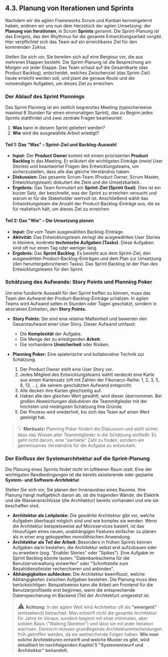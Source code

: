 ## 4.3. Planung von Iterationen und Sprints

Nachdem wir die agilen Frameworks Scrum und Kanban kennengelernt haben, widmen wir uns nun dem Herzstück der agilen Umsetzung: der **Planung von Iterationen**, in Scrum **Sprints** genannt. Die Sprint-Planung ist das Ereignis, das den Rhythmus für die gesamte Entwicklungsarbeit vorgibt. Hier verpflichtet sich das Team auf ein erreichbares Ziel für den kommenden Zyklus.

Stellen Sie sich vor, Sie bereiten sich auf eine Bergtour vor, die aus mehreren Etappen besteht. Die Sprint-Planung ist die Besprechung am Morgen vor jeder Etappe. Das Team schaut auf die Gesamtkarte (das Product Backlog), entscheidet, welches Zwischenziel (das Sprint-Ziel) heute erreicht werden soll, und plant die genaue Route und die notwendigen Aufgaben, um dieses Ziel zu erreichen.

### Der Ablauf des Sprint Plannings

Das Sprint Planning ist ein zeitlich begrenztes Meeting (typischerweise maximal 8 Stunden für einen einmonatigen Sprint), das zu Beginn jedes Sprints stattfindet und zwei zentrale Fragen beantwortet:

1.  **Was** kann in diesem Sprint geliefert werden?
2.  **Wie** wird die ausgewählte Arbeit erledigt?

#### Teil 1: Das "Was" – Sprint-Ziel und Backlog-Auswahl

-   **Input:** Der **Product Owner** kommt mit einem priorisierten **Product Backlog** in das Meeting. Er erläutert die wichtigsten Einträge (meist User Stories) und beantwortet Fragen des Entwicklungsteams, um sicherzustellen, dass alle das gleiche Verständnis haben.
-   **Diskussion:** Das gesamte Scrum-Team (Product Owner, Scrum Master, Entwicklungsteam) diskutiert die Ziele und die Umsetzbarkeit.
-   **Ergebnis:** Das Team formuliert ein **Sprint-Ziel (Sprint Goal)**. Dies ist ein kurzer Satz, der beschreibt, was der Sprint zu erreichen versucht und warum er für die Stakeholder wertvoll ist. Anschließend wählt das Entwicklungsteam die Anzahl der Product-Backlog-Einträge aus, die es für realistisch hält, um dieses Ziel zu erreichen.

#### Teil 2: Das "Wie" – Die Umsetzung planen

-   **Input:** Die vom Team ausgewählten Backlog-Einträge.
-   **Aktivität:** Das Entwicklungsteam zerlegt die ausgewählten User Stories in kleinere, konkrete **technische Aufgaben (Tasks)**. Diese Aufgaben sind oft nur einen Tag oder weniger lang.
-   **Ergebnis:** Das **Sprint Backlog**. Es besteht aus dem Sprint-Ziel, den ausgewählten Product-Backlog-Einträgen und dem Plan zur Umsetzung (den heruntergebrochenen Tasks). Das Sprint Backlog ist der Plan des Entwicklungsteams für den Sprint.

### Schätzung des Aufwands: Story Points und Planning Poker

Um eine fundierte Auswahl für den Sprint treffen zu können, muss das Team den Aufwand der Product-Backlog-Einträge schätzen. In agilen Teams wird Aufwand selten in Stunden oder Tagen geschätzt, sondern in abstrakten Einheiten, den **Story Points**.

-   **Story Points:** Sie sind eine relative Maßeinheit und bewerten den Gesamtaufwand einer User Story. Dieser Aufwand umfasst:
    -   Die **Komplexität** der Aufgabe.
    -   Die Menge der zu erledigenden **Arbeit**.
    -   Die vorhandene **Unsicherheit** oder Risiken.

-   **Planning Poker:** Eine spielerische und kollaborative Technik zur Schätzung.
    1.  Der Product Owner stellt eine User Story vor.
    2.  Jedes Mitglied des Entwicklungsteams wählt verdeckt eine Karte aus einem Kartensatz (oft mit Zahlen der Fibonacci-Reihe: 1, 2, 3, 5, 8, 13, ...), die seinem geschätzten Aufwand entspricht.
    3.  Alle decken ihre Karten gleichzeitig auf.
    4.  Haben alle den gleichen Wert gewählt, wird dieser übernommen. Bei großen Abweichungen diskutieren die Teammitglieder mit der höchsten und niedrigsten Schätzung ihre Gründe.
    5.  Der Prozess wird wiederholt, bis sich das Team auf einen Wert geeinigt hat.

> <span style="font-size: 1.5em">:bulb:</span> **Merksatz:** Planning Poker fördert die Diskussion und stellt sicher, dass das Wissen aller Teammitglieder in die Schätzung einfließt. Es geht nicht darum, eine "perfekte" Zahl zu finden, sondern ein gemeinsames Verständnis für die Aufgabe zu entwickeln.

### Der Einfluss der Systemarchitektur auf die Sprint-Planung

Die Planung eines Sprints findet nicht im luftleeren Raum statt. Eine der wichtigsten Randbedingungen ist die bereits existierende oder geplante **System- und Software-Architektur**.

Stellen Sie sich vor, Sie planen den Innenausbau eines Raumes. Ihre Planung hängt maßgeblich davon ab, ob die tragenden Wände, die Elektrik und die Wasseranschlüsse (die Architektur) bereits vorhanden und wie sie beschaffen sind.

-   **Architektur als Leitplanke:** Die gewählte Architektur gibt vor, welche Aufgaben überhaupt möglich sind und wie komplex sie werden. Wenn die Architektur beispielsweise auf Microservices basiert, ist das Hinzufügen eines neuen, unabhängigen Features einfacher zu planen als in einer eng gekoppelten monolithischen Anwendung.
-   **Architektur als Teil der Arbeit:** Besonders in frühen Sprints können Aufgaben darin bestehen, die Architektur selbst erst aufzubauen oder zu erweitern (sog. "Enabler Stories" oder "Spikes"). Eine Aufgabe im Sprint Backlog könnte lauten: "Datenbankschema für die Benutzerverwaltung entwerfen" oder "Schnittstelle zum Bezahldienstleister recherchieren und anbinden".
-   **Abhängigkeiten aufdecken:** Die Architektur beeinflusst, welche Abhängigkeiten zwischen Aufgaben bestehen. Die Planung muss dies berücksichtigen. Beispielsweise kann die Arbeit am Frontend für die Benutzerprofilseite erst beginnen, wenn die entsprechende Datenspeicherung im Backend (Teil der Architektur) umgesetzt ist.

> <span style="font-size: 1.5em">:warning:</span> **Achtung:** In der agilen Welt wird Architektur oft als **"emergent"** (entstehend) betrachtet. Man entwirft nicht die gesamte Architektur für Jahre im Voraus, sondern beginnt mit einer minimalen, aber soliden Basis ("Walking Skeleton") und lässt sie mit jeder Iteration wachsen. Dennoch müssen grundlegende Architekturentscheidungen früh getroffen werden, da sie weitreichende Folgen haben. **Wie man solche Architekturen entwirft und welche Muster es gibt, wird detailliert im nachfolgenden Kapitel 5 "Systementwurf und Architektur" behandelt.**
